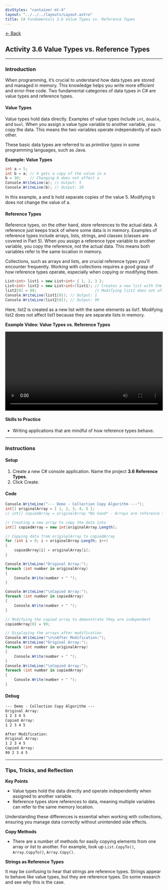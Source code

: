 ```yaml
---
divStyles: "container mt-4"
layout: "../../../layouts/Layout.astro"
title: C# Fundamentals 3.6 Value Types vs. Reference Types
---
```


[← Back](/c-sharp-fundamentals/)

## Activity 3.6 Value Types vs. Reference Types

---

### Introduction

When programming, it’s crucial to understand how data types are stored and managed in memory. This knowledge helps you write more efficient and error-free code. Two fundamental categories of data types in C# are value types and reference types.

#### Value Types

Value types hold data directly. Examples of value types include `int`, `double`, and `bool`. When you assign a value type variable to another variable, you copy the data. This means the two variables operate independently of each other.

These basic data types are referred to as _primitive types_ in some programming languages, such as Java.

**Example: Value Types**

```cs
int a = 5;
int b = a; // b gets a copy of the value in a
b = 10;    // Changing b does not affect a
Console.WriteLine(a); // Output: 5
Console.WriteLine(b); // Output: 10
```

In this example, a and b hold separate copies of the value 5. Modifying b does not change the value of a.

#### Reference Types

Reference types, on the other hand, store references to the actual data. A reference just keeps track of where some data is in memory. Examples of reference types include arrays, lists, strings, and classes (classes are covered in Part 5). When you assign a reference type variable to another variable, you copy the reference, not the actual data. This means both variables refer to the same location in memory.

Collections, such as arrays and lists, are crucial reference types you'll encounter frequently. Working with collections requires a good grasp of how reference types operate, especially when copying or modifying them.

```cs
List<int> list1 = new List<int> { 1, 2, 3 };
List<int> list2 = new List<int>(list1); // Creates a new list with the same elements
list2[0] = 99;                          // Modifying list2 does not affect list1
Console.WriteLine(list1[0]); // Output: 1
Console.WriteLine(list2[0]); // Output: 99
```

Here, list2 is created as a new list with the same elements as list1. Modifying list2 does not affect list1 because they are separate lists in memory.

**Example Video: Value Types vs. Reference Types**

<video src="/courses/c-sharp-fundamentals/value-reference-types.mp4" controls style="width: 100%; max-width: 640px;"></video>

#### Skills to Practice

- Writing applications that are mindful of how reference types behave.

---

### Instructions

#### Setup

1. Create a new C# console application. Name the project **3.6 Reference Types**.
2. Click Create.

#### Code

```cs
Console.WriteLine("--- Demo - Collection Copy Algorithm ---");
int[] originalArray = [ 1, 2, 3, 4, 5 ];
// int[] copiedArray = originalArray *No Good* - Arrays are reference types

// Creating a new array to copy the data into
int[] copiedArray = new int[originalArray.Length];

// Copying data from originalArray to copiedArray
for (int i = 0; i < originalArray.Length; i++)
{
    copiedArray[i] = originalArray[i];
}

Console.WriteLine("Original Array:");
foreach (int number in originalArray)
{
    Console.Write(number + " ");
}

Console.WriteLine("\nCopied Array:");
foreach (int number in copiedArray)
{
    Console.Write(number + " ");
}

// Modifying the copied array to demonstrate they are independent
copiedArray[0] = 99;

// Displaying the arrays after modification
Console.WriteLine("\n\nAfter Modification:");
Console.WriteLine("Original Array:");
foreach (int number in originalArray)
{
    Console.Write(number + " ");
}
Console.WriteLine("\nCopied Array:");
foreach (int number in copiedArray)
{
    Console.Write(number + " ");
}
```


#### Debug

```txt
--- Demo - Collection Copy Algorithm ---
Original Array:
1 2 3 4 5
Copied Array:
1 2 3 4 5

After Modification:
Original Array:
1 2 3 4 5
Copied Array:
99 2 3 4 5
```

---

### Tips, Tricks, and Reflection

**Key Points**
- Value types hold the data directly and operate independently when assigned to another variable.
- Reference types store references to data, meaning multiple variables can refer to the same memory location.

Understanding these differences is essential when working with collections, ensuring you manage data correctly without unintended side effects.

**Copy Methods**
- There are a number of methods for easily copying elements from one array or list to another. For example, look up `List.CopyTo()`, `Array.CopyTo()`, `Array.Copy()`.

**Strings as Reference Types**

It may be confusing to hear that strings are reference types. Strings appear to behave like value types, but they are reference types. Do some research and see why this is the case.